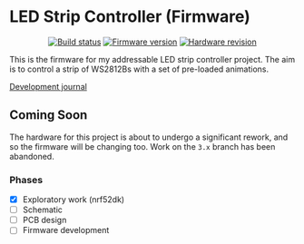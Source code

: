 # LED Strip Controller (Firmware)

<div align="center">

[![Build status](https://img.shields.io/github/actions/workflow/status/texruska/led_strip_controller/build.yml?style=flat-square)](https://github.com/texruska/led_strip_controller/actions)
[![Firmware version](https://img.shields.io/badge/fw%20version-pre--alpha-blue?style=flat-square)](https://github.com/texruska/led_strip_controller/releases)
[![Hardware revision](https://img.shields.io/badge/hw%20revision-4.0%20(not%20yet%20built)-red?style=flat-square)](https://projects.stevenburnett.co.uk/led_controller/)

</div>

This is the firmware for my addressable LED strip controller project. The aim is to control a strip of WS2812Bs with a set of pre-loaded animations.

[Development journal](https://projects.stevenburnett.co.uk/led_controller/)

## Coming Soon

The hardware for this project is about to undergo a significant rework, and so the firmware will be changing too. Work on the `3.x` branch has been abandoned.

### Phases

- [x] Exploratory work (nrf52dk)
- [ ] Schematic
- [ ] PCB design
- [ ] Firmware development
